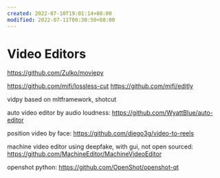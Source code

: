 ```yaml
---
created: 2022-07-10T19:01:14+08:00
modified: 2022-07-11T00:30:50+08:00
---
```


# Video Editors

https://github.com/Zulko/moviepy

https://github.com/mifi/lossless-cut
https://github.com/mifi/editly

vidpy based on mltframework, shotcut

auto video editor by audio loudness:
https://github.com/WyattBlue/auto-editor

position video by face:
https://github.com/diego3g/video-to-reels

machine video editor using deepfake, with gui, not open sourced:
https://github.com/MachineEditor/MachineVideoEditor

openshot python:
https://github.com/OpenShot/openshot-qt
